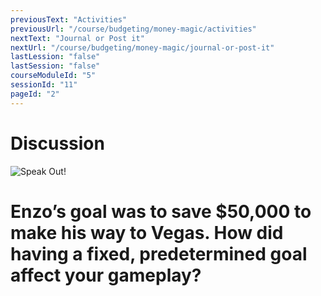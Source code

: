 ```yaml
---
previousText: "Activities"
previousUrl: "/course/budgeting/money-magic/activities"
nextText: "Journal or Post it"
nextUrl: "/course/budgeting/money-magic/journal-or-post-it"
lastLession: "false"
lastSession: "false"
courseModuleId: "5"
sessionId: "11"
pageId: "2"
---
```



# Discussion

![Speak Out!](/assets/img/lets-talk-about-it.png)

# Enzo’s goal was to save $50,000 to make his way to Vegas. How did having a fixed, predetermined goal affect your gameplay?